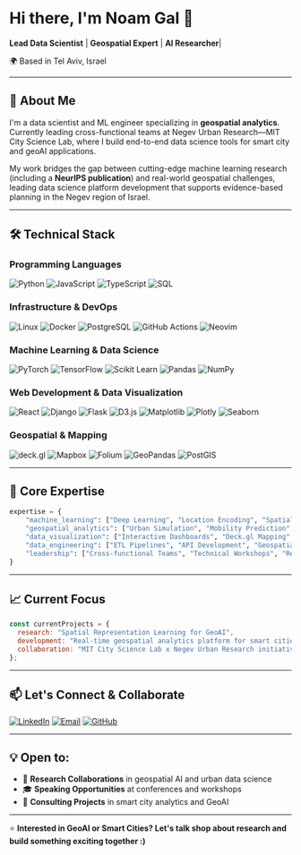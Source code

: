 # Hi there, I'm Noam Gal 👋
**Lead Data Scientist** | **Geospatial Expert** | **AI Researcher**|

🌍 Based in Tel Aviv, Israel

---

## 🚀 About Me
I'm a data scientist and ML engineer specializing in **geospatial analytics**. Currently leading cross-functional teams at Negev Urban Research—MIT City Science Lab, where I build end-to-end data science tools for smart city and geoAI applications. 

My work bridges the gap between cutting-edge machine learning research (including a **NeurIPS publication**) and real-world geospatial challenges, leading data science platform development that supports evidence-based planning in the Negev region of Israel.

---

## 🛠️ Technical Stack

### **Programming Languages**
![Python](https://img.shields.io/badge/Python-3776AB?style=for-the-badge&logo=python&logoColor=white)
![JavaScript](https://img.shields.io/badge/JavaScript-F7DF1E?style=for-the-badge&logo=javascript&logoColor=black)
![TypeScript](https://img.shields.io/badge/TypeScript-007ACC?style=for-the-badge&logo=typescript&logoColor=white)
![SQL](https://img.shields.io/badge/SQL-4479A1?style=for-the-badge&logo=mysql&logoColor=white)


### **Infrastructure & DevOps**
![Linux](https://img.shields.io/badge/Linux-FCC624?style=for-the-badge&logo=linux&logoColor=black)
![Docker](https://img.shields.io/badge/Docker-2496ED?style=for-the-badge&logo=docker&logoColor=white)
![PostgreSQL](https://img.shields.io/badge/PostgreSQL-316192?style=for-the-badge&logo=postgresql&logoColor=white)
![GitHub Actions](https://img.shields.io/badge/GitHub_Actions-2088FF?style=for-the-badge&logo=github-actions&logoColor=white)
![Neovim](https://img.shields.io/badge/NeoVim-57A143?style=for-the-badge&logo=neovim&logoColor=white)


### **Machine Learning & Data Science**
![PyTorch](https://img.shields.io/badge/PyTorch-EE4C2C?style=for-the-badge&logo=pytorch&logoColor=white)
![TensorFlow](https://img.shields.io/badge/TensorFlow-FF6F00?style=for-the-badge&logo=tensorflow&logoColor=white)
![Scikit Learn](https://img.shields.io/badge/Scikit_Learn-F7931E?style=for-the-badge&logo=scikit-learn&logoColor=white)
![Pandas](https://img.shields.io/badge/Pandas-150458?style=for-the-badge&logo=pandas&logoColor=white)
![NumPy](https://img.shields.io/badge/NumPy-013243?style=for-the-badge&logo=numpy&logoColor=white)

### **Web Development & Data Visualization**
![React](https://img.shields.io/badge/React-20232A?style=for-the-badge&logo=react&logoColor=61DAFB)
![Django](https://img.shields.io/badge/Django-092E20?style=for-the-badge&logo=django&logoColor=white)
![Flask](https://img.shields.io/badge/Flask-000000?style=for-the-badge&logo=flask&logoColor=white)
![D3.js](https://img.shields.io/badge/D3.js-F9A03C?style=for-the-badge&logo=d3.js&logoColor=white)
![Matplotlib](https://img.shields.io/badge/Matplotlib-11557c?style=for-the-badge&logo=python&logoColor=white)
![Plotly](https://img.shields.io/badge/Plotly-3F4F75?style=for-the-badge&logo=plotly&logoColor=white)
![Seaborn](https://img.shields.io/badge/Seaborn-3776AB?style=for-the-badge&logo=python&logoColor=white)

### **Geospatial & Mapping**
![deck.gl](https://img.shields.io/badge/deck.gl-000000?style=for-the-badge&logo=uber&logoColor=white)
![Mapbox](https://img.shields.io/badge/Mapbox-000000?style=for-the-badge&logo=mapbox&logoColor=white)
![Folium](https://img.shields.io/badge/Folium-77B829?style=for-the-badge&logo=python&logoColor=white)
![GeoPandas](https://img.shields.io/badge/GeoPandas-139C5A?style=for-the-badge&logo=python&logoColor=white)
![PostGIS](https://img.shields.io/badge/PostGIS-336791?style=for-the-badge&logo=postgresql&logoColor=white)

---

## 🎯 Core Expertise

```python
expertise = {
    "machine_learning": ["Deep Learning", "Location Encoding", "Spatial Clustering Methods"],
    "geospatial_analytics": ["Urban Simulation", "Mobility Prediction", "Digital Twins", "Spatial Econometrics"],
    "data_visualization": ["Interactive Dashboards", "Deck.gl Mapping", "Statistical Charts"],
    "data_engineering": ["ETL Pipelines", "API Development", "Geospatial Data Wrangling"],
    "leadership": ["Cross-functional Teams", "Technical Workshops", "Research Collaboration"]
}
```

-----

## 📈 Current Focus

```javascript
const currentProjects = {
  research: "Spatial Representation Learning for GeoAI",
  development: "Real-time geospatial analytics platform for smart cities",
  collaboration: "MIT City Science Lab x Negev Urban Research initiatives",
};
```

---

## 📫 Let's Connect & Collaborate

[![LinkedIn](https://img.shields.io/badge/LinkedIn-0077B5?style=for-the-badge&logo=linkedin&logoColor=white)](https://www.linkedin.com/in/noam-gal/)
[![Email](https://img.shields.io/badge/Email-D14836?style=for-the-badge&logo=gmail&logoColor=white)](mailto:noam@example.com)
[![GitHub](https://img.shields.io/badge/GitHub-100000?style=for-the-badge&logo=github&logoColor=white)](https://github.com/noamjgal)

---

## 💡 Open to:
- 🤝 **Research Collaborations** in geospatial AI and urban data science
- 🎓 **Speaking Opportunities** at conferences and workshops
- 🚀 **Consulting Projects** in smart city analytics and GeoAI

---

⭐ **Interested in GeoAI or Smart Cities? Let's talk shop about research and build something exciting together :)**
